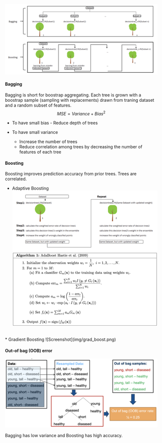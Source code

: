 ![Screenshot](img/bag_boost.png)

#### Bagging
Bagging is short for boostrap aggregating. Each tree is grown with a boostrap sample (sampling with replacements) drawn from traning dataset and a random subset of features.<br>
$$
MSE = Variance + Bias^{2}
$$

* To have small bias - Reduce depth of trees<br>

* To have small variance  
    * Increase the number of trees<br>
    * Reduce correlation among trees by decreasing the number of features of each tree

#### Boosting
Boosting improves prediction accuracy from prior trees. Trees are correlated.<br>

* Adaptive Boosting
![Screenshot](img/adaboost.png)
![Screenshot](img/adab_alg.png)
<br>
* Gradient Boosting
![Screenshot](img/grad_boost.png)

#### Out-of bag (OOB) error
![Screenshot](img/oob.png)

Bagging has low variance and Boosting has high accuracy.
